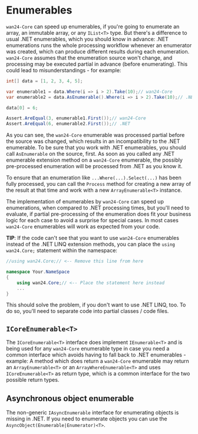 # Enumerables

`wan24-Core` can speed up enumerables, if you're going to enumerate an array, an immutable array, or any `IList<T>` type. But there's a difference to usual .NET enumerables, which you should know in advance: .NET enumerations runs the whole processing workflow whenever an enumerator was created, which can produce different results during each enumeration. `wan24-Core` assumes that the enumeration source won't change, and processing may be executed partial in advance (before enumerating). This could lead to misunderstandings - for example:

```cs
int[] data = [1, 2, 3, 4, 5];

var enumerable1 = data.Where(i => i > 2).Take(10);// wan24-Core
var enumerable2 = data.AsEnumerable().Where(i => i > 2).Take(10);// .NET

data[0] = 6;

Assert.AreEqual(3, enumerable1.First());// wan24-Core
Assert.AreEqual(6, enumerable2.First());// .NET
```

As you can see, the `wan24-Core` enumerable was processed partial before the source was changed, which results in an incompatibility to the .NET enumerable. To be sure that you work with .NET enumerables, you should call `AsEnumerable` on the source, first. As soon as you called any .NET enumerable extension method on a `wan24-Core` enumerable, the possibly pre-processed enumeration will be processed from .NET as you know it.

To ensure that an enumeration like `...Where(...).Select(...)` has been fully processed, you can call the `Process` method for creating a new array of the result at that time and work with a new `ArrayEnumerable<T>` instance.

The implementation of enumerables by `wan24-Core` can speed up enumerations, when compared to .NET processing times, but you'll need to evaluate, if partial pre-processing of the enumeration does fit your business logic for each case to avoid a surprise for special cases. In most cases `wan24-Core` enumerables will work as expected from your code.

**TIP**: If the code can't see that you want to use `wan24-Core` enumerables instead of the .NET LINQ extension methods, you can place the `using wan24.Core;` statement within the namespace:

```cs
//using wan24.Core;// <-- Remove this line from here

namespace Your.NameSpace
{
	using wan24.Core;// <-- Place the statement here instead
	...
}
```

This should solve the problem, if you don't want to use .NET LINQ, too. To do so, you'll need to separate code into partial classes / code files.

## `ICoreEnumerable<T>`

The `ICoreEnumerable<T>` interface does implement `IEnumerable<T>` and is being used for any `wan24-Core` enumerable type in case you need a common interface which avoids having to fall back to .NET enumerables - example: A method which does return a `wan24-Core` enumerable may return an `ArrayEnumerable<T>` or an `ArrayWhereEnumerable<T>` and uses `ICoreEnumerable<T>` as return type, which is a common interface for the two possible return types.

## Asynchronous object enumerable

The non-generic `IAsyncEnumerable` interface for enumerating objects is missing in .NET. If you need to enumerate objects you can use the `AsyncObject(Enumerable|Enumerator)<T>`.
